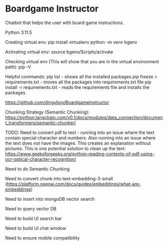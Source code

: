 # Boardgame Instructor
Chatbot that helps the user with board game instructions.

Python 3.11.5

Creating virtual env:
pip install virtualenv
python -m venv bgenv

Activating virtual env:
source bgenv/Scripts/activate

Checking virtual env (This will show that you are in the virtual environment path):
pip -V 

Helpful commands:
pip list - shows all the installed packages
pip freeze > requirements.txt - moves all the packages into requirements.txt file
pip install -r requirements.txt - reads the requirements file and installs the packages

https://github.com/dingyboy/BoardgameInstructor

Chunking Strategy (Semantic Chunking):
https://python.langchain.com/v0.1/docs/modules/data_connection/document_transformers/semantic-chunker/ 

TODO: 
Need to convert pdf to text - running into an issue where the text contain special character and numbers. Also running into an issue where the text does not have the images. This creates an explanation without pictures.
This is one potential solution to clean up the text: https://www.geeksforgeeks.org/python-reading-contents-of-pdf-using-ocr-optical-character-recognition/ 

Need to do Semantic Chunking

Need to convert chunk into text-embedding-3-small (https://platform.openai.com/docs/guides/embeddings/what-are-embeddings)

Need to insert into mongoDB vector search

Need to query vector DB

Need to build UI search bar

Need to build UI chat window

Need to ensure mobile compatibility 


